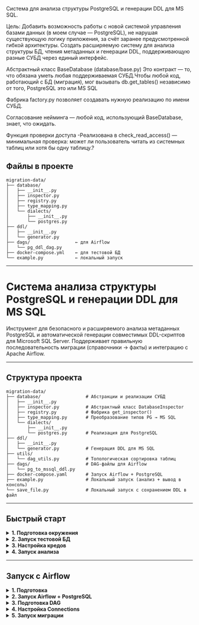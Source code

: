 Система для анализа структуры PostgreSQL и генерации DDL для MS SQL.

Цель: Добавить возможность работы с новой системой управления базами данных (в моем случае — PostgreSQL), не нарушая существующую логику приложения, за счёт заранее предусмотренной гибкой архитектуры. 
Создать расширяемую систему для анализа структуры БД, чтения метаданных и генерации DDL, поддерживающую разные СУБД через единый интерфейс.

Абстрактный класс BaseDatabase (database/base.py) Это контракт — то, что обязана уметь любая поддерживаемая СУБД.Чтобы любой код, работающий с БД (миграция), мог вызывать db.get_tables() независимо от того, PostgreSQL это или MS SQL

Фабрика factory.py позволяет создавать нужную реализацию по имени СУБД.

Согласование нейминга — любой код, использующий BaseDatabase, знает, что ожидать.

Функция проверки доступа  -Реализована в check_read_access() — минимальная проверка: может ли пользователь читать из системных таблиц или хотя бы одну таблицу.?


##  Файлы в проекте

```
migration-data/
├── database/
│   ├── __init__.py
│   ├── inspector.py
│   ├── registry.py
│   ├── type_mapping.py
│   └── dialects/
│       ├── __init__.py
│       └── postgres.py
├── ddl/
│   ├── __init__.py
│   └── generator.py
├── dags/                 ← для Airflow
│   └── pg_ddl_dag.py
├── docker-compose.yml    ← для тестовой БД
└── example.py            ← локальный запуск
```

---

# Система анализа структуры PostgreSQL и генерации DDL для MS SQL

Инструмент для безопасного и расширяемого анализа метаданных PostgreSQL и автоматической генерации совместимых DDL-скриптов для Microsoft SQL Server. Поддерживает правильную последовательность миграции (справочники → факты) и интеграцию с Apache Airflow.

---

## Структура проекта

```
migration-data/
├── database/                 # Абстракции и реализации СУБД
│   ├── __init__.py
│   ├── inspector.py          # Абстрактный класс DatabaseInspector
│   ├── registry.py           # Фабрика get_inspector()
│   ├── type_mapping.py       # Преобразование типов PG → MS SQL
│   └── dialects/
│       ├── __init__.py
│       └── postgres.py       # Реализация для PostgreSQL
├── ddl/
│   ├── __init__.py
│   └── generator.py          # Генерация DDL для MS SQL
├── utils/
│   └── dag_utils.py          # Топологическая сортировка таблиц
├── dags/                     # DAG-файлы для Airflow
│   └── pg_to_mssql_ddl.py
├── docker-compose.yaml       # Запуск Airflow + PostgreSQL
├── example.py                # Локальный запуск (анализ + вывод в консоль)
└── save_file.py              # Локальный запуск с сохранением DDL в файл
```

---

## Быстрый старт 

<details>
<summary><b>1. Подготовка окружения</b></summary>

```bash
# Создать и активировать виртуальное окружение
python -m venv .venv
source .venv/bin/activate  # Linux/macOS
# или .venv\Scripts\activate (Windows)

# Установить зависимости
pip install psycopg2-binary
```
</details>

<details>
<summary><b>2. Запуск тестовой БД</b></summary>

Запустите PostgreSQL в Docker:

```bash
docker run -d \
  --name pg-migration-source \
  -e POSTGRES_DB=migration_source \
  -e POSTGRES_USER=migrator \
  -e POSTGRES_PASSWORD=secure_password123 \
  -p 5432:5432 \
  postgres:15
```

Или используйте `docker-compose` из проекта (см. ниже).
</details>

<details>
<summary><b>3. Настройка кредов</b></summary>

В файлах `example.py` или `save_file.py` замените:

```python
user="your_user",
password="your_password",
dbname="your_db"
```

на:

```python
user="migrator",
password="secure_password123",
dbname="migration_source"
```
</details>

<details>
<summary><b>4. Запуск анализа</b></summary>

```bash
python example.py        # вывод в консоль
python save_file.py      # сохранение в all_tables_ddl.sql
```

Результат: файл `all_tables_ddl.sql` с готовыми скриптами для MS SQL.
</details>

---

## Запуск с Airflow 

<details>
<summary><b>1. Подготовка</b></summary>

Убедитесь, что Docker и Docker Compose установлены.

Создайте файл `.env` для Airflow UID:

```bash
echo "AIRFLOW_UID=$(id -u)" > .env
```
</details>

<details>
<summary><b>2. Запуск Airflow + PostgreSQL</b></summary>

```bash
docker-compose up -d
```

Дождитесь запуска (~1–2 мин).  
Откройте: http://localhost:8080  
Логин: `admin` / Пароль: `admin`
</details>

<details>
<summary><b>3. Подготовка DAG</b></summary>

Скопируйте ваш код в папку `dags/`:

```bash
cp -r database dags/
cp -r ddl dags/
cp -r utils dags/
cp dags/pg_to_mssql_ddl.py dags/
```

Airflow автоматически обнаружит DAG.
</details>

<details>
<summary><b>4. Настройка Connections</b></summary>

В UI Airflow (**Admin → Connections**) создайте:

- **Conn Id**: `pg_source`
  - **Conn Type**: `PostgreSQL`
  - **Host**: `postgres-source`
  - **Port**: `5432`
  - **Login**: `migrator`
  - **Password**: `secure_password123`
  - **Database**: `migration_source`

> Хост — `postgres-source` (имя сервиса в `docker-compose.yaml`), не `localhost`!
</details>

<details>
<summary><b>5. Запуск миграции</b></summary>

1. Включите DAG `pg_to_mssql_schema_migration`.
2. Нажмите **Trigger DAG**.
3. Результат:
   - Анализ структуры,
   - Построение зависимостей,
   - Генерация DDL в правильном порядке,
   - (Опционально) создание таблиц в MS SQL.
</details>



